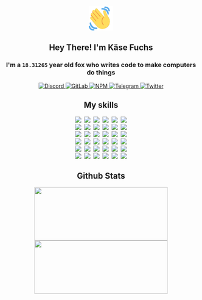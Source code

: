 <div><p align=center><img src=./resources/images/wave.gif width=64px height=64px></p><h2 align=center>Hey There! I'm Käse Fuchs</h2><h3 align=center>I'm a <code>18.31265</code> year old fox who writes code to make computers do things</h3><p align=center><a href=https://discord.com/users/507526681125322772><img alt=Discord src="https://img.shields.io/badge/Discord-5865F2?logo=discord&logoColor=white&style=flat-square#071029a6db31ebb488d86890238d612b"> </a><a href=https://gitlab.com/kasefuchs><img alt=GitLab src="https://img.shields.io/badge/GitLab-330F63?logo=gitlab&logoColor=white&style=flat-square#071029a6db31ebb488d86890238d612b"> </a><a href=https://npmjs.com/~kasefuchs><img alt=NPM src="https://img.shields.io/badge/NPM-CB3837?logo=npm&logoColor=white&style=flat-square#071029a6db31ebb488d86890238d612b"> </a><a href=https://t.me/kasefuchs><img alt=Telegram src="https://img.shields.io/badge/Telegram-2CA5E0?logo=telegram&logoColor=white&style=flat-square#071029a6db31ebb488d86890238d612b"> </a><a href=https://twitter.com/kasefuchs><img alt=Twitter src="https://img.shields.io/badge/Twitter-1DA1F2?logo=twitter&logoColor=white&style=flat-square#071029a6db31ebb488d86890238d612b"></a></p><h2 align=center>My skills</h2><p align=center><a href=https://aws.amazon.com/ ><picture><source srcset="https://skillicons.dev/icons?i=aws&theme=dark#071029a6db31ebb488d86890238d612b" media="(prefers-color-scheme: dark)"><source srcset="https://skillicons.dev/icons?i=aws&theme=light#071029a6db31ebb488d86890238d612b" media="(prefers-color-scheme: light), (prefers-color-scheme: no-preference)"><img src="https://skillicons.dev/icons?i=aws&theme=light#071029a6db31ebb488d86890238d612b"></picture></a>&nbsp;&nbsp;<a href=https://en.wikipedia.org/wiki/Bash_(Unix_shell)><picture><source srcset="https://skillicons.dev/icons?i=bash&theme=dark#071029a6db31ebb488d86890238d612b" media="(prefers-color-scheme: dark)"><source srcset="https://skillicons.dev/icons?i=bash&theme=light#071029a6db31ebb488d86890238d612b" media="(prefers-color-scheme: light), (prefers-color-scheme: no-preference)"><img src="https://skillicons.dev/icons?i=bash&theme=light#071029a6db31ebb488d86890238d612b"></picture></a>&nbsp;&nbsp;<a href=https://discord.com/developers/docs><picture><source srcset="https://skillicons.dev/icons?i=bots&theme=dark#071029a6db31ebb488d86890238d612b" media="(prefers-color-scheme: dark)"><source srcset="https://skillicons.dev/icons?i=bots&theme=light#071029a6db31ebb488d86890238d612b" media="(prefers-color-scheme: light), (prefers-color-scheme: no-preference)"><img src="https://skillicons.dev/icons?i=bots&theme=light#071029a6db31ebb488d86890238d612b"></picture></a>&nbsp;&nbsp;<a href=https://www.cloudflare.com/ ><picture><source srcset="https://skillicons.dev/icons?i=cloudflare&theme=dark#071029a6db31ebb488d86890238d612b" media="(prefers-color-scheme: dark)"><source srcset="https://skillicons.dev/icons?i=cloudflare&theme=light#071029a6db31ebb488d86890238d612b" media="(prefers-color-scheme: light), (prefers-color-scheme: no-preference)"><img src="https://skillicons.dev/icons?i=cloudflare&theme=light#071029a6db31ebb488d86890238d612b"></picture></a>&nbsp;&nbsp;<a href=https://en.wikipedia.org/wiki/CSS><picture><source srcset="https://skillicons.dev/icons?i=css&theme=dark#071029a6db31ebb488d86890238d612b" media="(prefers-color-scheme: dark)"><source srcset="https://skillicons.dev/icons?i=css&theme=light#071029a6db31ebb488d86890238d612b" media="(prefers-color-scheme: light), (prefers-color-scheme: no-preference)"><img src="https://skillicons.dev/icons?i=css&theme=light#071029a6db31ebb488d86890238d612b"></picture></a>&nbsp;&nbsp;<a href=https://www.docker.com/ ><picture><source srcset="https://skillicons.dev/icons?i=docker&theme=dark#071029a6db31ebb488d86890238d612b" media="(prefers-color-scheme: dark)"><source srcset="https://skillicons.dev/icons?i=docker&theme=light#071029a6db31ebb488d86890238d612b" media="(prefers-color-scheme: light), (prefers-color-scheme: no-preference)"><img src="https://skillicons.dev/icons?i=docker&theme=light#071029a6db31ebb488d86890238d612b"></picture></a><br><a href=https://www.electronjs.org/ ><picture><source srcset="https://skillicons.dev/icons?i=electron&theme=dark#071029a6db31ebb488d86890238d612b" media="(prefers-color-scheme: dark)"><source srcset="https://skillicons.dev/icons?i=electron&theme=light#071029a6db31ebb488d86890238d612b" media="(prefers-color-scheme: light), (prefers-color-scheme: no-preference)"><img src="https://skillicons.dev/icons?i=electron&theme=light#071029a6db31ebb488d86890238d612b"></picture></a>&nbsp;&nbsp;<a href=https://expressjs.com/ ><picture><source srcset="https://skillicons.dev/icons?i=express&theme=dark#071029a6db31ebb488d86890238d612b" media="(prefers-color-scheme: dark)"><source srcset="https://skillicons.dev/icons?i=express&theme=light#071029a6db31ebb488d86890238d612b" media="(prefers-color-scheme: light), (prefers-color-scheme: no-preference)"><img src="https://skillicons.dev/icons?i=express&theme=light#071029a6db31ebb488d86890238d612b"></picture></a>&nbsp;&nbsp;<a href=https://www.figma.com/ ><picture><source srcset="https://skillicons.dev/icons?i=figma&theme=dark#071029a6db31ebb488d86890238d612b" media="(prefers-color-scheme: dark)"><source srcset="https://skillicons.dev/icons?i=figma&theme=light#071029a6db31ebb488d86890238d612b" media="(prefers-color-scheme: light), (prefers-color-scheme: no-preference)"><img src="https://skillicons.dev/icons?i=figma&theme=light#071029a6db31ebb488d86890238d612b"></picture></a>&nbsp;&nbsp;<a href=https://firebase.google.com/ ><picture><source srcset="https://skillicons.dev/icons?i=firebase&theme=dark#071029a6db31ebb488d86890238d612b" media="(prefers-color-scheme: dark)"><source srcset="https://skillicons.dev/icons?i=firebase&theme=light#071029a6db31ebb488d86890238d612b" media="(prefers-color-scheme: light), (prefers-color-scheme: no-preference)"><img src="https://skillicons.dev/icons?i=firebase&theme=light#071029a6db31ebb488d86890238d612b"></picture></a>&nbsp;&nbsp;<a href=https://flask.palletsprojects.com/ ><picture><source srcset="https://skillicons.dev/icons?i=flask&theme=dark#071029a6db31ebb488d86890238d612b" media="(prefers-color-scheme: dark)"><source srcset="https://skillicons.dev/icons?i=flask&theme=light#071029a6db31ebb488d86890238d612b" media="(prefers-color-scheme: light), (prefers-color-scheme: no-preference)"><img src="https://skillicons.dev/icons?i=flask&theme=light#071029a6db31ebb488d86890238d612b"></picture></a>&nbsp;&nbsp;<a href=https://cloud.google.com/ ><picture><source srcset="https://skillicons.dev/icons?i=gcp&theme=dark#071029a6db31ebb488d86890238d612b" media="(prefers-color-scheme: dark)"><source srcset="https://skillicons.dev/icons?i=gcp&theme=light#071029a6db31ebb488d86890238d612b" media="(prefers-color-scheme: light), (prefers-color-scheme: no-preference)"><img src="https://skillicons.dev/icons?i=gcp&theme=light#071029a6db31ebb488d86890238d612b"></picture></a><br><a href=https://git-scm.com/ ><picture><source srcset="https://skillicons.dev/icons?i=git&theme=dark#071029a6db31ebb488d86890238d612b" media="(prefers-color-scheme: dark)"><source srcset="https://skillicons.dev/icons?i=git&theme=light#071029a6db31ebb488d86890238d612b" media="(prefers-color-scheme: light), (prefers-color-scheme: no-preference)"><img src="https://skillicons.dev/icons?i=git&theme=light#071029a6db31ebb488d86890238d612b"></picture></a>&nbsp;&nbsp;<a href=https://github.com/ ><picture><source srcset="https://skillicons.dev/icons?i=github&theme=dark#071029a6db31ebb488d86890238d612b" media="(prefers-color-scheme: dark)"><source srcset="https://skillicons.dev/icons?i=github&theme=light#071029a6db31ebb488d86890238d612b" media="(prefers-color-scheme: light), (prefers-color-scheme: no-preference)"><img src="https://skillicons.dev/icons?i=github&theme=light#071029a6db31ebb488d86890238d612b"></picture></a>&nbsp;&nbsp;<a href=https://gitlab.com/ ><picture><source srcset="https://skillicons.dev/icons?i=gitlab&theme=dark#071029a6db31ebb488d86890238d612b" media="(prefers-color-scheme: dark)"><source srcset="https://skillicons.dev/icons?i=gitlab&theme=light#071029a6db31ebb488d86890238d612b" media="(prefers-color-scheme: light), (prefers-color-scheme: no-preference)"><img src="https://skillicons.dev/icons?i=gitlab&theme=light#071029a6db31ebb488d86890238d612b"></picture></a>&nbsp;&nbsp;<a href=https://www.heroku.com/ ><picture><source srcset="https://skillicons.dev/icons?i=heroku&theme=dark#071029a6db31ebb488d86890238d612b" media="(prefers-color-scheme: dark)"><source srcset="https://skillicons.dev/icons?i=heroku&theme=light#071029a6db31ebb488d86890238d612b" media="(prefers-color-scheme: light), (prefers-color-scheme: no-preference)"><img src="https://skillicons.dev/icons?i=heroku&theme=light#071029a6db31ebb488d86890238d612b"></picture></a>&nbsp;&nbsp;<a href=https://en.wikipedia.org/wiki/HTML><picture><source srcset="https://skillicons.dev/icons?i=html&theme=dark#071029a6db31ebb488d86890238d612b" media="(prefers-color-scheme: dark)"><source srcset="https://skillicons.dev/icons?i=html&theme=light#071029a6db31ebb488d86890238d612b" media="(prefers-color-scheme: light), (prefers-color-scheme: no-preference)"><img src="https://skillicons.dev/icons?i=html&theme=light#071029a6db31ebb488d86890238d612b"></picture></a>&nbsp;&nbsp;<a href=https://en.wikipedia.org/wiki/JavaScript><picture><source srcset="https://skillicons.dev/icons?i=js&theme=dark#071029a6db31ebb488d86890238d612b" media="(prefers-color-scheme: dark)"><source srcset="https://skillicons.dev/icons?i=js&theme=light#071029a6db31ebb488d86890238d612b" media="(prefers-color-scheme: light), (prefers-color-scheme: no-preference)"><img src="https://skillicons.dev/icons?i=js&theme=light#071029a6db31ebb488d86890238d612b"></picture></a><br><a href=https://en.wikipedia.org/wiki/Linux><picture><source srcset="https://skillicons.dev/icons?i=linux&theme=dark#071029a6db31ebb488d86890238d612b" media="(prefers-color-scheme: dark)"><source srcset="https://skillicons.dev/icons?i=linux&theme=light#071029a6db31ebb488d86890238d612b" media="(prefers-color-scheme: light), (prefers-color-scheme: no-preference)"><img src="https://skillicons.dev/icons?i=linux&theme=light#071029a6db31ebb488d86890238d612b"></picture></a>&nbsp;&nbsp;<a href=https://mui.com/ ><picture><source srcset="https://skillicons.dev/icons?i=materialui&theme=dark#071029a6db31ebb488d86890238d612b" media="(prefers-color-scheme: dark)"><source srcset="https://skillicons.dev/icons?i=materialui&theme=light#071029a6db31ebb488d86890238d612b" media="(prefers-color-scheme: light), (prefers-color-scheme: no-preference)"><img src="https://skillicons.dev/icons?i=materialui&theme=light#071029a6db31ebb488d86890238d612b"></picture></a>&nbsp;&nbsp;<a href=https://en.wikipedia.org/wiki/Markdown><picture><source srcset="https://skillicons.dev/icons?i=md&theme=dark#071029a6db31ebb488d86890238d612b" media="(prefers-color-scheme: dark)"><source srcset="https://skillicons.dev/icons?i=md&theme=light#071029a6db31ebb488d86890238d612b" media="(prefers-color-scheme: light), (prefers-color-scheme: no-preference)"><img src="https://skillicons.dev/icons?i=md&theme=light#071029a6db31ebb488d86890238d612b"></picture></a>&nbsp;&nbsp;<a href=https://www.mongodb.com/ ><picture><source srcset="https://skillicons.dev/icons?i=mongodb&theme=dark#071029a6db31ebb488d86890238d612b" media="(prefers-color-scheme: dark)"><source srcset="https://skillicons.dev/icons?i=mongodb&theme=light#071029a6db31ebb488d86890238d612b" media="(prefers-color-scheme: light), (prefers-color-scheme: no-preference)"><img src="https://skillicons.dev/icons?i=mongodb&theme=light#071029a6db31ebb488d86890238d612b"></picture></a>&nbsp;&nbsp;<a href=https://www.mysql.com/ ><picture><source srcset="https://skillicons.dev/icons?i=mysql&theme=dark#071029a6db31ebb488d86890238d612b" media="(prefers-color-scheme: dark)"><source srcset="https://skillicons.dev/icons?i=mysql&theme=light#071029a6db31ebb488d86890238d612b" media="(prefers-color-scheme: light), (prefers-color-scheme: no-preference)"><img src="https://skillicons.dev/icons?i=mysql&theme=light#071029a6db31ebb488d86890238d612b"></picture></a>&nbsp;&nbsp;<a href=https://nextjs.org/ ><picture><source srcset="https://skillicons.dev/icons?i=nextjs&theme=dark#071029a6db31ebb488d86890238d612b" media="(prefers-color-scheme: dark)"><source srcset="https://skillicons.dev/icons?i=nextjs&theme=light#071029a6db31ebb488d86890238d612b" media="(prefers-color-scheme: light), (prefers-color-scheme: no-preference)"><img src="https://skillicons.dev/icons?i=nextjs&theme=light#071029a6db31ebb488d86890238d612b"></picture></a><br><a href=https://nodejs.org/en/ ><picture><source srcset="https://skillicons.dev/icons?i=nodejs&theme=dark#071029a6db31ebb488d86890238d612b" media="(prefers-color-scheme: dark)"><source srcset="https://skillicons.dev/icons?i=nodejs&theme=light#071029a6db31ebb488d86890238d612b" media="(prefers-color-scheme: light), (prefers-color-scheme: no-preference)"><img src="https://skillicons.dev/icons?i=nodejs&theme=light#071029a6db31ebb488d86890238d612b"></picture></a>&nbsp;&nbsp;<a href=https://www.postgresql.org/ ><picture><source srcset="https://skillicons.dev/icons?i=postgres&theme=dark#071029a6db31ebb488d86890238d612b" media="(prefers-color-scheme: dark)"><source srcset="https://skillicons.dev/icons?i=postgres&theme=light#071029a6db31ebb488d86890238d612b" media="(prefers-color-scheme: light), (prefers-color-scheme: no-preference)"><img src="https://skillicons.dev/icons?i=postgres&theme=light#071029a6db31ebb488d86890238d612b"></picture></a>&nbsp;&nbsp;<a href=https://learn.microsoft.com/en-us/powershell/ ><picture><source srcset="https://skillicons.dev/icons?i=powershell&theme=dark#071029a6db31ebb488d86890238d612b" media="(prefers-color-scheme: dark)"><source srcset="https://skillicons.dev/icons?i=powershell&theme=light#071029a6db31ebb488d86890238d612b" media="(prefers-color-scheme: light), (prefers-color-scheme: no-preference)"><img src="https://skillicons.dev/icons?i=powershell&theme=light#071029a6db31ebb488d86890238d612b"></picture></a>&nbsp;&nbsp;<a href=https://www.python.org/ ><picture><source srcset="https://skillicons.dev/icons?i=py&theme=dark#071029a6db31ebb488d86890238d612b" media="(prefers-color-scheme: dark)"><source srcset="https://skillicons.dev/icons?i=py&theme=light#071029a6db31ebb488d86890238d612b" media="(prefers-color-scheme: light), (prefers-color-scheme: no-preference)"><img src="https://skillicons.dev/icons?i=py&theme=light#071029a6db31ebb488d86890238d612b"></picture></a>&nbsp;&nbsp;<a href=https://www.raspberrypi.org/ ><picture><source srcset="https://skillicons.dev/icons?i=raspberrypi&theme=dark#071029a6db31ebb488d86890238d612b" media="(prefers-color-scheme: dark)"><source srcset="https://skillicons.dev/icons?i=raspberrypi&theme=light#071029a6db31ebb488d86890238d612b" media="(prefers-color-scheme: light), (prefers-color-scheme: no-preference)"><img src="https://skillicons.dev/icons?i=raspberrypi&theme=light#071029a6db31ebb488d86890238d612b"></picture></a>&nbsp;&nbsp;<a href=https://reactjs.org/ ><picture><source srcset="https://skillicons.dev/icons?i=react&theme=dark#071029a6db31ebb488d86890238d612b" media="(prefers-color-scheme: dark)"><source srcset="https://skillicons.dev/icons?i=react&theme=light#071029a6db31ebb488d86890238d612b" media="(prefers-color-scheme: light), (prefers-color-scheme: no-preference)"><img src="https://skillicons.dev/icons?i=react&theme=light#071029a6db31ebb488d86890238d612b"></picture></a><br><a href=https://redux.js.org/ ><picture><source srcset="https://skillicons.dev/icons?i=redux&theme=dark#071029a6db31ebb488d86890238d612b" media="(prefers-color-scheme: dark)"><source srcset="https://skillicons.dev/icons?i=redux&theme=light#071029a6db31ebb488d86890238d612b" media="(prefers-color-scheme: light), (prefers-color-scheme: no-preference)"><img src="https://skillicons.dev/icons?i=redux&theme=light#071029a6db31ebb488d86890238d612b"></picture></a>&nbsp;&nbsp;<a href=https://en.wikipedia.org/wiki/Regular_expression><picture><source srcset="https://skillicons.dev/icons?i=regex&theme=dark#071029a6db31ebb488d86890238d612b" media="(prefers-color-scheme: dark)"><source srcset="https://skillicons.dev/icons?i=regex&theme=light#071029a6db31ebb488d86890238d612b" media="(prefers-color-scheme: light), (prefers-color-scheme: no-preference)"><img src="https://skillicons.dev/icons?i=regex&theme=light#071029a6db31ebb488d86890238d612b"></picture></a>&nbsp;&nbsp;<a href=https://en.wikipedia.org/wiki/Sass_(stylesheet_language)><picture><source srcset="https://skillicons.dev/icons?i=sass&theme=dark#071029a6db31ebb488d86890238d612b" media="(prefers-color-scheme: dark)"><source srcset="https://skillicons.dev/icons?i=sass&theme=light#071029a6db31ebb488d86890238d612b" media="(prefers-color-scheme: light), (prefers-color-scheme: no-preference)"><img src="https://skillicons.dev/icons?i=sass&theme=light#071029a6db31ebb488d86890238d612b"></picture></a>&nbsp;&nbsp;<a href=https://www.typescriptlang.org/ ><picture><source srcset="https://skillicons.dev/icons?i=ts&theme=dark#071029a6db31ebb488d86890238d612b" media="(prefers-color-scheme: dark)"><source srcset="https://skillicons.dev/icons?i=ts&theme=light#071029a6db31ebb488d86890238d612b" media="(prefers-color-scheme: light), (prefers-color-scheme: no-preference)"><img src="https://skillicons.dev/icons?i=ts&theme=light#071029a6db31ebb488d86890238d612b"></picture></a>&nbsp;&nbsp;<a href=https://unity.com/ ><picture><source srcset="https://skillicons.dev/icons?i=unity&theme=dark#071029a6db31ebb488d86890238d612b" media="(prefers-color-scheme: dark)"><source srcset="https://skillicons.dev/icons?i=unity&theme=light#071029a6db31ebb488d86890238d612b" media="(prefers-color-scheme: light), (prefers-color-scheme: no-preference)"><img src="https://skillicons.dev/icons?i=unity&theme=light#071029a6db31ebb488d86890238d612b"></picture></a>&nbsp;&nbsp;<a href=https://workers.cloudflare.com/ ><picture><source srcset="https://skillicons.dev/icons?i=workers&theme=dark#071029a6db31ebb488d86890238d612b" media="(prefers-color-scheme: dark)"><source srcset="https://skillicons.dev/icons?i=workers&theme=light#071029a6db31ebb488d86890238d612b" media="(prefers-color-scheme: light), (prefers-color-scheme: no-preference)"><img src="https://skillicons.dev/icons?i=workers&theme=light#071029a6db31ebb488d86890238d612b"></picture></a><br></p><h2 align=center>Github Stats</h2><p align=center><picture><source srcset="https://github-readme-stats-kasefuchs.vercel.app/api/?count_private=true&hide_border=true&hide_rank=true&line_height=20&hide_title=true&username=Kasefuchs&theme=dark#071029a6db31ebb488d86890238d612b" media="(prefers-color-scheme: dark)"><source srcset="https://github-readme-stats-kasefuchs.vercel.app/api/?count_private=true&hide_border=true&hide_rank=true&line_height=20&hide_title=true&username=Kasefuchs&theme=light#071029a6db31ebb488d86890238d612b" media="(prefers-color-scheme: light), (prefers-color-scheme: no-preference)"><img align=middle width=350 height=140 src="https://github-readme-stats-kasefuchs.vercel.app/api/?count_private=true&hide_border=true&hide_rank=true&line_height=20&hide_title=true&username=Kasefuchs&theme=light#071029a6db31ebb488d86890238d612b"></picture><picture><source srcset="https://github-readme-stats-kasefuchs.vercel.app/api/top-langs/?count_private=true&hide_border=true&layout=compact&username=Kasefuchs&theme=dark#071029a6db31ebb488d86890238d612b" media="(prefers-color-scheme: dark)"><source srcset="https://github-readme-stats-kasefuchs.vercel.app/api/top-langs/?count_private=true&hide_border=true&layout=compact&username=Kasefuchs&theme=light#071029a6db31ebb488d86890238d612b" media="(prefers-color-scheme: light), (prefers-color-scheme: no-preference)"><img align=middle width=350 height=140 src="https://github-readme-stats-kasefuchs.vercel.app/api/top-langs/?count_private=true&hide_border=true&layout=compact&username=Kasefuchs&theme=light#071029a6db31ebb488d86890238d612b"></picture></p><img src="https://hit.yhype.me/github/profile?user_id=64592097#071029a6db31ebb488d86890238d612b" alt=""></div>